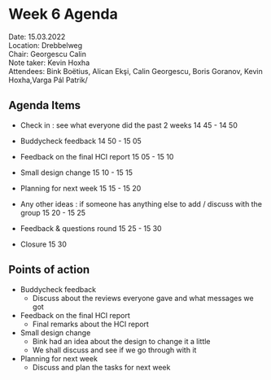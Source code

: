 # Week 6 Agenda


Date:           15.03.2022\
Location:       Drebbelweg\
Chair:          Georgescu Calin\
Note taker:     Kevin Hoxha\
Attendees:      Bink Boëtius, Alican Ekşi, Calin Georgescu, Boris Goranov, Kevin Hoxha,Varga Pál Patrik/

## Agenda Items

* Check in : see what everyone did the past 2 weeks 14 45 - 14 50

* Buddycheck feedback 14 50 - 15 05

* Feedback on the final HCI report 15 05 - 15 10

* Small design change 15 10 - 15 15

* Planning for next week 15 15 - 15 20

* Any other ideas : if someone has anything else to add / discuss with the group 15 20 - 15 25

* Feedback & questions round 15 25 - 15 30

* Closure 15 30

## Points of action 

- Buddycheck feedback
  - Discuss about the reviews everyone gave and what messages we got
- Feedback on the final HCI report 
  - Final remarks about the HCI report
- Small design change
  - Bink had an idea about the design to change it a little
  - We shall discuss and see if we go through with it
- Planning for next week
  - Discuss and plan the tasks for next week


